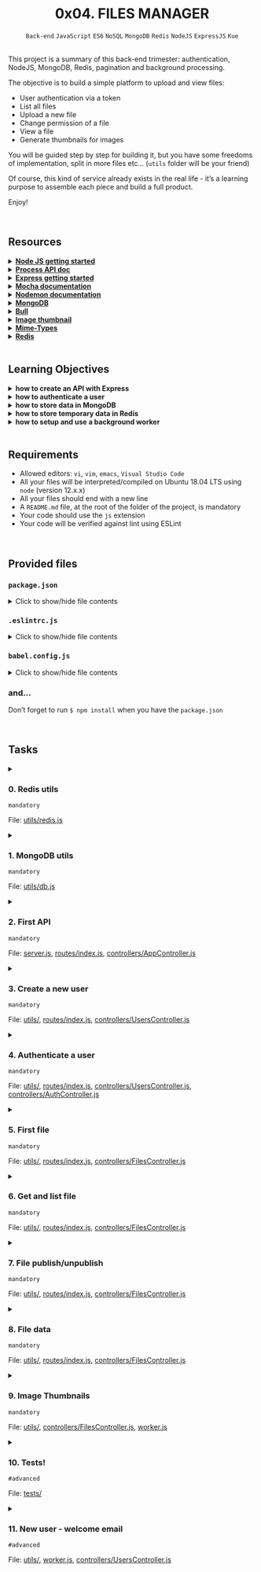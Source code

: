 <h1 align="center"><b>0x04. FILES MANAGER</b></h1>
<div align="center"><code>Back-end</code> <code>JavaScript</code> <code>ES6</code> <code>NoSQL</code> <code>MongoDB</code> <code>Redis</code> <code>NodeJS</code> <code>ExpressJS</code> <code>Kue</code></div>

<!-- <br>

## Background Context -->


<!-- <br>
<hr>
<h3><a href=>Notes</a></h3>
<hr> -->

<br>

<p>This project is a summary of this back-end trimester: authentication, NodeJS, MongoDB, Redis, pagination and background processing.</p>

<p>The objective is to build a simple platform to upload and view files:</p>

<ul>
<li>User authentication via a token </li>
<li>List all files</li>
<li>Upload a new file</li>
<li>Change permission of a file</li>
<li>View a file</li>
<li>Generate thumbnails for images</li>
</ul>

<p>You will be guided step by step for building it, but you have some freedoms of implementation, split in more files etc… (<code>utils</code> folder will be your friend)</p>

<p>Of course, this kind of service already exists in the real life - it’s a learning purpose to assemble each piece and build a full product.</p>

<p>Enjoy!</p>

<br>

## Resources
<details>
<summary><b><a href="https://nodejs.org/en/learn/getting-started/introduction-to-nodejs">Node JS getting started</a></b></summary><br>


<br><p align="center">※※※※※※※※※※※※</p><br>
</details>


<details>
<summary><b><a href=" ">Process API doc</a></b></summary><br>


<br><p align="center">※※※※※※※※※※※※</p><br>
</details>


<details>
<summary><b><a href="expressjs.com/en/starter/installing.html">Express getting started</a></b></summary><br>


<br><p align="center">※※※※※※※※※※※※</p><br>
</details>


<details>
<summary><b><a href="https://mochajs.org">Mocha documentation</a></b></summary><br>


<br><p align="center">※※※※※※※※※※※※</p><br>
</details>


<details>
<summary><b><a href="https://github.com/remy/nodemon#nodemon">Nodemon documentation</a></b></summary><br>


<br><p align="center">※※※※※※※※※※※※</p><br>
</details>


<details>
<summary><b><a href="https://github.com/mongodb/node-mongodb-native">MongoDB</a></b></summary><br>


<br><p align="center">※※※※※※※※※※※※</p><br>
</details>


<details>
<summary><b><a href="https://github.com/OptimalBits/bull">Bull</a></b></summary><br>


<br><p align="center">※※※※※※※※※※※※</p><br>
</details>


<details>
<summary><b><a href="https://www.npmjs.com/package/image-thumbnail">Image thumbnail</a></b></summary><br>


<br><p align="center">※※※※※※※※※※※※</p><br>
</details>


<details>
<summary><b><a href="https://www.npmjs.com/package/mime-types">Mime-Types</a></b></summary><br>


<br><p align="center">※※※※※※※※※※※※</p><br>
</details>


<details>
<summary><b><a href="https://github.com/redis/node-redis">Redis</a></b></summary><br>


<br><p align="center">※※※※※※※※※※※※</p><br>
</details>


<!-- <br>

**man or help:**
- `` -->

<br>

## Learning Objectives
<details>
<summary><b><a href=" "> </a>how to create an API with Express</b></summary><br>


<br><p align="center">※※※※※※※※※※※※</p><br>
</details>


<details>
<summary><b><a href=" "> </a>how to authenticate a user</b></summary><br>


<br><p align="center">※※※※※※※※※※※※</p><br>
</details>


<details>
<summary><b><a href=" "> </a>how to store data in MongoDB</b></summary><br>


<br><p align="center">※※※※※※※※※※※※</p><br>
</details>


<details>
<summary><b><a href=" "> </a>how to store temporary data in Redis</b></summary><br>


<br><p align="center">※※※※※※※※※※※※</p><br>
</details>


<details>
<summary><b><a href=" "> </a>how to setup and use a background worker</b></summary><br>


<br><p align="center">※※※※※※※※※※※※</p><br>
</details>


<br>

## Requirements
- Allowed editors: `vi`, `vim`, `emacs`, `Visual Studio Code`
- All your files will be interpreted/compiled on Ubuntu 18.04 LTS using `node` (version 12.x.x)
- All your files should end with a new line
- A `README.md` file, at the root of the folder of the project, is mandatory
- Your code should use the `js` extension
- Your code will be verified against lint using ESLint

<br>

<h2>Provided files</h2>

<h3><code>package.json</code></h3>

<details>
<summary>Click to show/hide file contents</summary>
<pre><code>
{
  "name": "files_manager",
  "version": "1.0.0",
  "description": "",
  "main": "index.js",
  "scripts": {
    "lint": "./node_modules/.bin/eslint",
    "check-lint": "lint [0-9]*.js",
    "start-server": "nodemon --exec babel-node --presets @babel/preset-env ./server.js",
    "start-worker": "nodemon --exec babel-node --presets @babel/preset-env ./worker.js",
    "dev": "nodemon --exec babel-node --presets @babel/preset-env",
    "test": "./node_modules/.bin/mocha --require @babel/register --exit" 
  },
  "author": "",
  "license": "ISC",
  "dependencies": {
    "bull": "^3.16.0",
    "chai-http": "^4.3.0",
    "express": "^4.17.1",
    "image-thumbnail": "^1.0.10",
    "mime-types": "^2.1.27",
    "mongodb": "^3.5.9",
    "redis": "^2.8.0",
    "sha1": "^1.1.1",
    "uuid": "^8.2.0"
  },
  "devDependencies": {
    "@babel/cli": "^7.8.0",
    "@babel/core": "^7.8.0",
    "@babel/node": "^7.8.0",
    "@babel/preset-env": "^7.8.2",
    "@babel/register": "^7.8.0",
    "chai": "^4.2.0",
    "chai-http": "^4.3.0",
    "mocha": "^6.2.2",
    "nodemon": "^2.0.2",
    "eslint": "^6.4.0",
    "eslint-config-airbnb-base": "^14.0.0",
    "eslint-plugin-import": "^2.18.2",
    "eslint-plugin-jest": "^22.17.0",
    "request": "^2.88.0",
    "sinon": "^7.5.0"
  }
}
</code>
</pre>
</details>

<h3><code>.eslintrc.js</code></h3>

<details>
<summary>Click to show/hide file contents</summary>
<pre><code>
module.exports = {
    env: {
      browser: false,
      es6: true,
      jest: true,
    },
    extends: [
      'airbnb-base',
      'plugin:jest/all',
    ],
    globals: {
      Atomics: 'readonly',
      SharedArrayBuffer: 'readonly',
    },
    parserOptions: {
      ecmaVersion: 2018,
      sourceType: 'module',
    },
    plugins: ['jest'],
    rules: {
      'max-classes-per-file': 'off',
      'no-underscore-dangle': 'off',
      'no-console': 'off',
      'no-shadow': 'off',
      'no-restricted-syntax': [
        'error',
        'LabeledStatement',
        'WithStatement',
      ],
    },
    overrides:[
      {
        files: ['*.js'],
        excludedFiles: 'babel.config.js',
      }
    ]
};
</code>
</pre>
</details>

<h3><code>babel.config.js</code></h3>

<details>
<summary>Click to show/hide file contents</summary>
<pre><code>
module.exports = {
    presets: [
      [
        '@babel/preset-env',
        {
          targets: {
            node: 'current',
          },
        },
      ],
    ],
};
</code>
</pre>
</details>

<h3>and…</h3>

<p>Don’t forget to run <code>$ npm install</code> when you have the <code>package.json</code></p>



<br>

## Tasks
<details>
<summary>

### 0. Redis utils
`mandatory`

File: [utils/redis.js]()
</summary>

<p>Inside the folder <code>utils</code>, create a file <code>redis.js</code> that contains the class <code>RedisClient</code>.</p>

<p><code>RedisClient</code> should have:</p>

<ul>
<li>the constructor that creates a client to Redis:

<ul>
<li>any error of the redis client must be displayed in the console (you should use <code>on('error')</code> of the redis client)</li>
</ul></li>
<li>a function <code>isAlive</code> that returns <code>true</code> when the connection to Redis is a success otherwise, <code>false</code></li>
<li>an asynchronous function <code>get</code> that takes a string key as argument and returns the Redis value stored for this key</li>
<li>an asynchronous function <code>set</code> that takes a string key, a value and a duration in second as arguments to store it in Redis (with an expiration set by the duration argument)</li>
<li>an asynchronous function <code>del</code> that takes a string key as argument and remove the value in Redis for this key</li>
</ul>

<p>After the class definition, create and export an instance of <code>RedisClient</code> called <code>redisClient</code>.</p>

<pre><code>bob@dylan:~$ cat main.js
import redisClient from './utils/redis';

(async () =&gt; {
    console.log(redisClient.isAlive());
    console.log(await redisClient.get('myKey'));
    await redisClient.set('myKey', 12, 5);
    console.log(await redisClient.get('myKey'));

    setTimeout(async () =&gt; {
        console.log(await redisClient.get('myKey'));
    }, 1000*10)
})();

bob@dylan:~$ npm run dev main.js
true
null
12
null
bob@dylan:~$ 
</code></pre>

</details>

<details>
<summary>

### 1. MongoDB utils
`mandatory`

File: [utils/db.js]()
</summary>

<p>Inside the folder <code>utils</code>, create a file <code>db.js</code> that contains the class <code>DBClient</code>.</p>

<p><code>DBClient</code> should have:</p>

<ul>
<li>the constructor that creates a client to MongoDB:

<ul>
<li>host: from the environment variable <code>DB_HOST</code> or default: <code>localhost</code></li>
<li>port: from the environment variable <code>DB_PORT</code> or default: <code>27017</code></li>
<li>database: from the environment variable <code>DB_DATABASE</code> or default: <code>files_manager</code></li>
</ul></li>
<li>a function <code>isAlive</code> that returns <code>true</code> when the connection to MongoDB is a success otherwise, <code>false</code></li>
<li>an asynchronous function <code>nbUsers</code> that returns the number of documents in the collection <code>users</code></li>
<li>an asynchronous function <code>nbFiles</code> that returns the number of documents in the collection <code>files</code></li>
</ul>

<p>After the class definition, create and export an instance of <code>DBClient</code> called <code>dbClient</code>.</p>

<pre><code>bob@dylan:~$ cat main.js
import dbClient from './utils/db';

const waitConnection = () =&gt; {
    return new Promise((resolve, reject) =&gt; {
        let i = 0;
        const repeatFct = async () =&gt; {
            await setTimeout(() =&gt; {
                i += 1;
                if (i &gt;= 10) {
                    reject()
                }
                else if(!dbClient.isAlive()) {
                    repeatFct()
                }
                else {
                    resolve()
                }
            }, 1000);
        };
        repeatFct();
    })
};

(async () =&gt; {
    console.log(dbClient.isAlive());
    await waitConnection();
    console.log(dbClient.isAlive());
    console.log(await dbClient.nbUsers());
    console.log(await dbClient.nbFiles());
})();

bob@dylan:~$ npm run dev main.js
false
true
4
30
bob@dylan:~$ 
</code></pre>

</details>

<details>
<summary>

### 2. First API
`mandatory`

File: [server.js](), [routes/index.js](), [controllers/AppController.js]()
</summary>

<p>Inside <code>server.js</code>, create the Express server:</p>

<ul>
<li>it should listen on the port set by the environment variable <code>PORT</code> or by default 5000</li>
<li>it should load all routes from the file <code>routes/index.js</code></li>
</ul>

<p>Inside the folder <code>routes</code>, create a file <code>index.js</code> that contains all endpoints of our API:</p>

<ul>
<li><code>GET /status</code> =&gt; <code>AppController.getStatus</code></li>
<li><code>GET /stats</code> =&gt; <code>AppController.getStats</code></li>
</ul>

<p>Inside the folder <code>controllers</code>, create a file <code>AppController.js</code> that contains the definition of the 2 endpoints:</p>

<ul>
<li><code>GET /status</code> should return if Redis is alive and if the DB is alive too by using the 2 utils created previously: <code>{ "redis": true, "db": true }</code> with a status code 200</li>
<li><code>GET /stats</code> should return the number of users and files in DB: <code>{ "users": 12, "files": 1231 }</code> with a status code 200

<ul>
<li><code>users</code> collection must be used for counting all users</li>
<li><code>files</code> collection must be used for counting all files</li>
</ul></li>
</ul>

<p><strong>Terminal 1:</strong></p>

<pre><code>bob@dylan:~$ npm run start-server
Server running on port 5000
...
</code></pre>

<p><strong>Terminal 2:</strong></p>

<pre><code>bob@dylan:~$ curl 0.0.0.0:5000/status ; echo ""
{"redis":true,"db":true}
bob@dylan:~$ 
bob@dylan:~$ curl 0.0.0.0:5000/stats ; echo ""
{"users":4,"files":30}
bob@dylan:~$ 
</code></pre>

</details>

<details>
<summary>

### 3. Create a new user
`mandatory`

File: [utils/](), [routes/index.js](), [controllers/UsersController.js]()
</summary>


</details>

<details>
<summary>

### 4. Authenticate a user
`mandatory`

File: [utils/](), [routes/index.js](), [controllers/UsersController.js](), [controllers/AuthController.js]()
</summary>


</details>

<details>
<summary>

### 5. First file
`mandatory`

File: [utils/](), [routes/index.js](), [controllers/FilesController.js]()
</summary>


</details>

<details>
<summary>

### 6. Get and list file
`mandatory`

File: [utils/](), [routes/index.js](), [controllers/FilesController.js]()
</summary>


</details>

<details>
<summary>

### 7. File publish/unpublish
`mandatory`

File: [utils/](), [routes/index.js](), [controllers/FilesController.js]()
</summary>


</details>

<details>
<summary>

### 8. File data
`mandatory`

File: [utils/](), [routes/index.js](), [controllers/FilesController.js]()
</summary>


</details>

<details>
<summary>

### 9. Image Thumbnails
`mandatory`

File: [utils/](), [controllers/FilesController.js](), [worker.js]()
</summary>


</details>

<details>
<summary>

### 10. Tests!
`#advanced`

File: [tests/]()
</summary>


</details>

<details>
<summary>

### 11. New user - welcome email
`#advanced`

File: [utils/](), [worker.js](), [controllers/UsersController.js]()
</summary>


</details>

